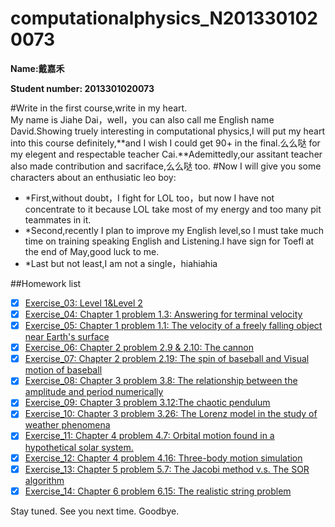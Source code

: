 # computationalphysics_N2013301020073
**Name:戴嘉禾**

**Student number: 2013301020073**

#Write in the first course,write in my heart.  
My name is Jiahe Dai，well，you can also call me English name David.Showing truely interesting in computational physics,I will put my heart into this course definitely,**and I wish I could get 90+ in the final.么么哒 for my elegent and respectable teacher Cai.**Ademittedly,our assitant teacher also made contribution and sacriface,么么哒 too.
#Now I will give you some characters about an enthusiatic leo boy:
- *First,without doubt，I fight for LOL too，but now I have not concentrate to it because LOL take most of my energy and too many pit teammates in it.
- *Second,recently I plan to improve my English level,so I must take much time on training speaking English and Listening.I have sign for Toefl at the end of May,good luck to me.
- *Last but not least,I am not a single，hiahiahia

##Homework list
- [x] [Exercise_03: Level 1&Level 2](https://github.com/daijiahe/computationalphysics_N2013301020073/blob/master/Exercise3.md)
- [x] [Exercise_04: Chapter 1 problem 1.3: Answering for terminal velocity](https://github.com/daijiahe/computationalphysics_N2013301020073/blob/master/%E7%AC%AC%E5%9B%9B%E6%AC%A1%E4%BD%9C%E4%B8%9Achapter1.md)
- [x] [Exercise_05: Chapter 1 problem 1.1: The velocity of a freely falling object near Earth's surface](https://github.com/daijiahe/computationalphysics_N2013301020073/blob/master/Exercise5.md)
- [x] [Exercise_06: Chapter 2 problem 2.9 & 2.10: The cannon](https://www.zybuluo.com/David88/note/410390)
- [x] [Exercise_07: Chapter 2 problem 2.19: The spin of baseball and Visual motion of baseball](https://www.zybuluo.com/David88/note/411250)
- [x] [Exercise_08: Chapter 3 problem 3.8: The relationship between the amplitude and period numerically](https://www.zybuluo.com/David88/note/412517)
- [x] [Exercise_09: Chapter 3 problem 3.12:The chaotic pendulum](https://www.zybuluo.com/David88/note/412574)
- [x] [Exercise_10: Chapter 3 problem 3.26: The Lorenz model in the study of weather phenomena](https://www.zybuluo.com/David88/note/413457)
- [x] [Exercise_11: Chapter 4 problem 4.7: Orbital motion found in a hypothetical solar system.](https://www.zybuluo.com/David88/note/413489)
- [x] [Exercise_12: Chapter 4 problem 4.16: Three-body motion simulation](https://www.zybuluo.com/David88/note/413582)
- [x] [Exercise_13: Chapter 5 problem 5.7: The Jacobi method v.s. The SOR algorithm]()
- [x] [Exercise_14: Chapter 6 problem 6.15: The realistic string problem]()

Stay tuned. See you next time. Goodbye.
